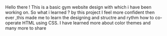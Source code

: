 Hello there ! 
This is a basic gym website design with which i have been working on.
So what i learned ? by this project I feel more confident then ever ,this made me to learn the designing and structre and rythm how to co-operate HTML using CSS. I have learned more about color themes and many more to share
